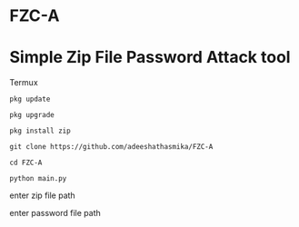# FZC-A

<h1>Simple Zip File Password Attack tool </h1>

Termux 
```
pkg update
```
```
pkg upgrade
```
```
pkg install zip
```
```
git clone https://github.com/adeeshathasmika/FZC-A
```
```
cd FZC-A
```
```
python main.py
```
enter zip file path

enter password file path
